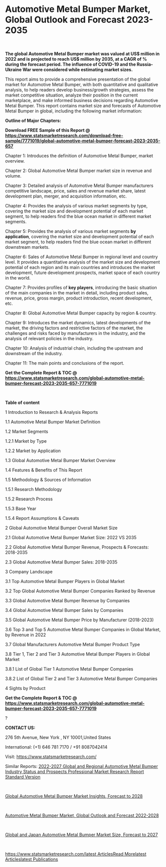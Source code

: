 <h1>Automotive Metal Bumper Market, Global Outlook and Forecast 2023-2035</h1><br/><p><strong>The global Automotive Metal Bumper market was valued at US$ million in 2022 and is projected to reach US$ million by 2035, at a <strong>CAGR</strong> of % during the forecast period. The influence of COVID-19 and the Russia-Ukraine War were considered while estimating market sizes.</strong></p>
 
 
 
 <p>This report aims to provide a comprehensive presentation of the global market for Automotive Metal Bumper, with both quantitative and qualitative analysis, to help readers develop business/growth strategies, assess the market competitive situation, analyze their position in the current marketplace, and make informed business decisions regarding Automotive Metal Bumper. This report contains market size and forecasts of Automotive Metal Bumper in global, including the following market information:</p>
 
 
 
 <p><strong>Outline of Major Chapters:</strong></p>
 
 
 
 <p><strong>Download FREE Sample of this Report @ <a href="https://www.statsmarketresearch.com/download-free-sample/7771019/global-automotive-metal-bumper-forecast-2023-2035-657">https://www.statsmarketresearch.com/download-free-sample/7771019/global-automotive-metal-bumper-forecast-2023-2035-657</a></strong></p>
 
 
 
 <p>Chapter 1: Introduces the definition of Automotive Metal Bumper, market overview.</p>
 
 
 
 <p>Chapter 2: Global Automotive Metal Bumper market size in revenue and volume.</p>
 
 
 
 <p>Chapter 3: Detailed analysis of Automotive Metal Bumper manufacturers competitive landscape, price, sales and revenue market share, latest development plan, merger, and acquisition information, etc.</p>
 
 
 
 <p>Chapter 4: Provides the analysis of various market segments by type, covering the market size and development potential of each market segment, to help readers find the blue ocean market in different market segments.</p>
 
 
 
 <p>Chapter 5: Provides the analysis of various market segments <strong>by application</strong>, covering the market size and development potential of each market segment, to help readers find the blue ocean market in different downstream markets.</p>
 
 
 
 <p>Chapter 6: Sales of Automotive Metal Bumper in regional level and country level. It provides a quantitative analysis of the market size and development potential of each region and its main countries and introduces the market development, future development prospects, market space of each country in the world.</p>
 
 
 
 <p>Chapter 7: Provides profiles of <strong>key players</strong>, introducing the basic situation of the main companies in the market in detail, including product sales, revenue, price, gross margin, product introduction, recent development, etc.</p>
 
 
 
 <p>Chapter 8: Global Automotive Metal Bumper capacity by region & country.</p>
 
 
 
 <p>Chapter 9: Introduces the market dynamics, latest developments of the market, the driving factors and restrictive factors of the market, the challenges and risks faced by manufacturers in the industry, and the analysis of relevant policies in the industry.</p>
 
 
 
 <p>Chapter 10: Analysis of industrial chain, including the upstream and downstream of the industry.</p>
 
 
 
 <p>Chapter 11: The main points and conclusions of the report.</p>
 
 
 
 <div><b>Get the Complete Report & TOC @ <a href="https://www.statsmarketresearch.com/global-automotive-metal-bumper-forecast-2023-2035-657-7771019">https://www.statsmarketresearch.com/global-automotive-metal-bumper-forecast-2023-2035-657-7771019</a></b></div>
 
 
 
 <p><br />
 
 <b>Table of content</b></p>
 
 
 
 <p>1 Introduction to Research & Analysis Reports<br />
 
 1.1 Automotive Metal Bumper Market Definition<br />
 
 1.2 Market Segments<br />
 
 1.2.1 Market by Type<br />
 
 1.2.2 Market by Application<br />
 
 1.3 Global Automotive Metal Bumper Market Overview<br />
 
 1.4 Features & Benefits of This Report<br />
 
 1.5 Methodology & Sources of Information<br />
 
 1.5.1 Research Methodology<br />
 
 1.5.2 Research Process<br />
 
 1.5.3 Base Year<br />
 
 1.5.4 Report Assumptions & Caveats<br />
 
 2 Global Automotive Metal Bumper Overall Market Size<br />
 
 2.1 Global Automotive Metal Bumper Market Size: 2022 VS 2035<br />
 
 2.2 Global Automotive Metal Bumper Revenue, Prospects & Forecasts: 2018-2035<br />
 
 2.3 Global Automotive Metal Bumper Sales: 2018-2035<br />
 
 3 Company Landscape<br />
 
 3.1 Top Automotive Metal Bumper Players in Global Market<br />
 
 3.2 Top Global Automotive Metal Bumper Companies Ranked by Revenue<br />
 
 3.3 Global Automotive Metal Bumper Revenue by Companies<br />
 
 3.4 Global Automotive Metal Bumper Sales by Companies<br />
 
 3.5 Global Automotive Metal Bumper Price by Manufacturer (2018-2023)<br />
 
 3.6 Top 3 and Top 5 Automotive Metal Bumper Companies in Global Market, by Revenue in 2022<br />
 
 3.7 Global Manufacturers Automotive Metal Bumper Product Type<br />
 
 3.8 Tier 1, Tier 2 and Tier 3 Automotive Metal Bumper Players in Global Market<br />
 
 3.8.1 List of Global Tier 1 Automotive Metal Bumper Companies<br />
 
 3.8.2 List of Global Tier 2 and Tier 3 Automotive Metal Bumper Companies<br />
 
 4 Sights by Product</p>
 
 
 
 <div><b>Get the Complete Report & TOC @ <a href="https://www.statsmarketresearch.com/global-automotive-metal-bumper-forecast-2023-2035-657-7771019">https://www.statsmarketresearch.com/global-automotive-metal-bumper-forecast-2023-2035-657-7771019</a></b></div>
 
 
 
 <p>? </p>
 
 
 
 <p><b>CONTACT US:</b><br />
 
 276 5th Avenue, New York , NY 10001,United States<br />
 
 International: (+1) 646 781 7170 / +91 8087042414<br />
 
 Visit: <a href="https://www.statsmarketresearch.com/">https://www.statsmarketresearch.com/</a><br />
 
 Similar Reports: <a href="https://www.statsmarketresearch.com/global-automotive-metal-bumper-forecast-2023-2035-657-7771019">2022-2027 Global and Regional Automotive Metal Bumper Industry Status and Prospects Professional Market Research Report Standard Version</a><br />
 
 <br />
 
 <a href="https://www.statsmarketresearch.com/global-automotive-metal-bumper-forecast-2023-2035-657-7771019">Global Automotive Metal Bumper Market Insights, Forecast to 2028</a><br />
 
 <br />
 
 <a href="https://www.statsmarketresearch.com/global-automotive-metal-bumper-forecast-2023-2035-657-7771019">Automotive Metal Bumper Market, Global Outlook and Forecast 2022-2028</a><br />
 
 <br />
 
 <a href="https://www.statsmarketresearch.com/global-automotive-metal-bumper-forecast-2023-2035-657-7771019">Global and Japan Automotive Metal Bumper Market Size, Forecast to 2027</a><br />
 
 <br />
 
 <a href="https://gyeongbokgung.com">https://www.statsmarketresearch.com/</a><a href="https://hallyeomaritime.com">latest Articles</a><a href="https://jingwansa.com">Read More</a><a href="https://nguoiviet.jp/">latest Articles</a><a href="https://www.intelmarketresearch.com/">latest Publications</a></p>